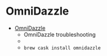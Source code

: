 # OmniDazzle
- [OmniDazzle](https://support.omnigroup.com/omnidazzle-troubleshooting/)
  -  OmniDazzle troubleshooting
  - 
  - `brew cask install omnidazzle`
